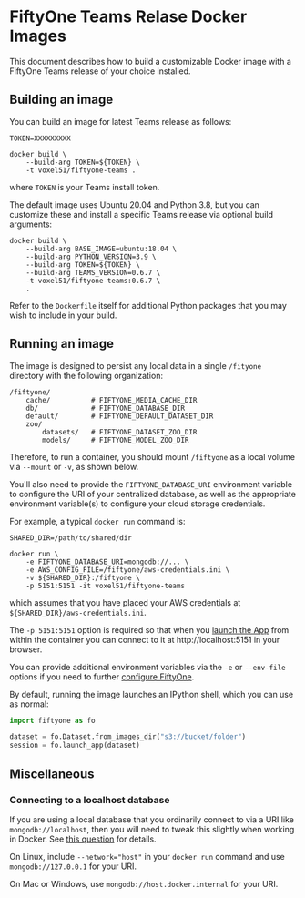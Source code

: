 # FiftyOne Teams Relase Docker Images

This document describes how to build a customizable Docker image with a
FiftyOne Teams release of your choice installed.

## Building an image

You can build an image for latest Teams release as follows:

```shell
TOKEN=XXXXXXXXX

docker build \
    --build-arg TOKEN=${TOKEN} \
    -t voxel51/fiftyone-teams .
```

where `TOKEN` is your Teams install token.

The default image uses Ubuntu 20.04 and Python 3.8, but you can customize these
and install a specific Teams release via optional build arguments:

```shell
docker build \
    --build-arg BASE_IMAGE=ubuntu:18.04 \
    --build-arg PYTHON_VERSION=3.9 \
    --build-arg TOKEN=${TOKEN} \
    --build-arg TEAMS_VERSION=0.6.7 \
    -t voxel51/fiftyone-teams:0.6.7 \
    .
```

Refer to the `Dockerfile` itself for additional Python packages that you may
wish to include in your build.

## Running an image

The image is designed to persist any local data in a single `/fityone`
directory with the following organization:

```
/fiftyone/
    cache/          # FIFTYONE_MEDIA_CACHE_DIR
    db/             # FIFTYONE_DATABASE_DIR
    default/        # FIFTYONE_DEFAULT_DATASET_DIR
    zoo/
        datasets/   # FIFTYONE_DATASET_ZOO_DIR
        models/     # FIFTYONE_MODEL_ZOO_DIR
```

Therefore, to run a container, you should mount `/fiftyone` as a local volume
via `--mount` or `-v`, as shown below.

You'll also need to provide the `FIFTYONE_DATABASE_URI` environment variable to
configure the URI of your centralized database, as well as the appropriate
environment variable(s) to configure your cloud storage credentials.

For example, a typical `docker run` command is:

```shell
SHARED_DIR=/path/to/shared/dir

docker run \
    -e FIFTYONE_DATABASE_URI=mongodb://... \
    -e AWS_CONFIG_FILE=/fiftyone/aws-credentials.ini \
    -v ${SHARED_DIR}:/fiftyone \
    -p 5151:5151 -it voxel51/fiftyone-teams
```

which assumes that you have placed your AWS credentials at
`${SHARED_DIR}/aws-credentials.ini`.

The `-p 5151:5151` option is required so that when you
[launch the App](https://voxel51.com/docs/fiftyone/user_guide/app.html#sessions)
from within the container you can connect to it at http://localhost:5151 in
your browser.

You can provide additional environment variables via the `-e` or `--env-file`
options if you need to further
[configure FiftyOne](https://voxel51.com/docs/fiftyone/user_guide/config.html).

By default, running the image launches an IPython shell, which you can use as
normal:

```py
import fiftyone as fo

dataset = fo.Dataset.from_images_dir("s3://bucket/folder")
session = fo.launch_app(dataset)
```

## Miscellaneous

### Connecting to a localhost database

If you are using a local database that you ordinarily connect to via a URI like
`mongodb://localhost`, then you will need to tweak this slightly when working
in Docker. See [this question](https://stackoverflow.com/q/24319662) for
details.

On Linux, include `--network="host"` in your `docker run` command and use
`mongodb://127.0.0.1` for your URI.

On Mac or Windows, use `mongodb://host.docker.internal` for your URI.
